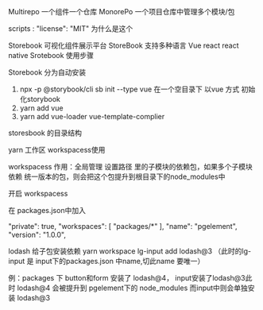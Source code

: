 Multirepo 一个组件一个仓库
MonorePo 一个项目仓库中管理多个模块/包


scripts : "license": "MIT" 为什么是这个

Storebook 可视化组件展示平台
StoreBook 支持多种语言 Vue react react native
Srotebook 使用步骤

Storebook 分为自动安装
1. npx -p @storybook/cli sb init --type vue  在一个空目录下 以vue 方式 初始化storybook 
2. yarn add vue 
3. yarn add vue-loader vue-template-complier

storesbook 的目录结构




yarn 工作区 workspacess使用

workspacess 
作用：全局管理 设置路径 里的子模块的依赖包，如果多个子模块依赖 统一版本的包，则会把这个包提升到根目录下的node_modules中

开启 workspacess

在 packages.json中加入

 "private": true,
  "workspaces": [
    "packages/*"
  ],
  "name": "pgelement",
  "version": "1.0.0",


lodash 给子包安装依赖   yarn workspace lg-input add lodash@3  （此时的lg-input 是 input下的packages.json 中name,切此name 要唯一）

 例：packages 下 button和form 安装了 lodash@4， input安装了lodash@3此时 lodash@4 会被提升到 pgelement下的 node_modules 而input中则会单独安装 lodash@3

